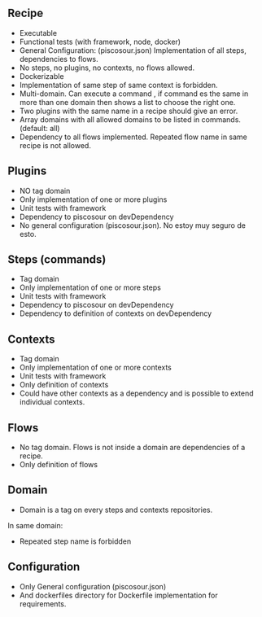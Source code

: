 
## Recipe

- Executable
- Functional tests (with framework, node, docker)
- General Configuration: (piscosour.json) Implementation of all steps, dependencies to flows.
- No steps, no plugins, no contexts, no flows allowed.
- Dockerizable
- Implementation of same step of same context is forbidden.
- Multi-domain. Can execute a command , if command es the same in more than one domain then shows a list to choose the right one.
- Two plugins with the same name in a recipe should give an error.
- Array domains with all allowed domains to be listed in commands. (default: all)
- Dependency to all flows implemented. Repeated flow name in same recipe is not allowed.   

## Plugins

- NO tag domain
- Only implementation of one or more plugins
- Unit tests with framework
- Dependency to piscosour on devDependency
- No general configuration (piscosour.json). No estoy muy seguro de esto.

## Steps (commands)

- Tag domain
- Only implementation of one or more steps
- Unit tests with framework
- Dependency to piscosour on devDependency
- Dependency to definition of contexts on devDependency

## Contexts

- Tag domain
- Only implementation of one or more contexts
- Unit tests with framework
- Only definition of contexts
- Could have other contexts as a dependency and is possible to extend individual contexts.

## Flows

- No tag domain. Flows is not inside a domain are dependencies of a recipe.
- Only definition of flows

## Domain

- Domain is a tag on every steps and contexts repositories.

In same domain:

- Repeated step name is forbidden
 
## Configuration

- Only General configuration (piscosour.json) 
- And dockerfiles directory for Dockerfile implementation for requirements.